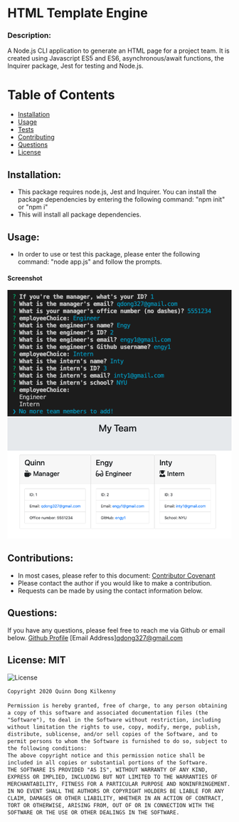 # HTML Template Engine

### Description: 
A Node.js CLI application to generate an HTML page for a project team. It is created using Javascript ES5 and ES6, asynchronous/await functions, the Inquirer package, Jest for testing and Node.js.

# Table of Contents 
- [Installation](https://github.com/qudoki/templateengine/blob/master/README.md#installation)
- [Usage](https://github.com/qudoki/templateengine/blob/master/README.md#usage)
- [Tests](https://github.com/qudoki/templateengine/blob/master/README.md#usage)
- [Contributing](https://github.com/qudoki/templateengine/blob/master/README.md#contributions)
- [Questions](https://github.com/qudoki/templateengine/blob/master/README.md#questions)
- [License](https://github.com/qudoki/templateengine/blob/master/README.md#license)

## Installation: 
- This package requires node.js, Jest and Inquirer. You can install the package dependencies by entering the following command: "npm init" or "npm i"
- This will install all package dependencies.

## Usage: 
- In order to use or test this package, please enter the following command: "node app.js" and follow the prompts.
#### Screenshot
![Example Showing User Inputs](Assets/CLI.png)
![Example Showing Generated HTML](Assets/HTML.png)

## Contributions: 
- In most cases, please refer to this document: [Contributor Covenant](https://www.contributor-covenant.org/) 
- Please contact the author if you would like to make a contribution.
- Requests can be made by using the contact information below.

## Questions: 
If you have any questions, please feel free to reach me via Github or email below.
[Github Profile](https://github.com/qudoki)
[Email Address]<qdong327@gmail.com>

## License: MIT 
![License](https://img.shields.io/badge/license-MIT-green")

    Copyright 2020 Quinn Dong Kilkenny 

    Permission is hereby granted, free of charge, to any person obtaining a copy of this software and associated documentation files (the "Software"), to deal in the Software without restriction, including without limitation the rights to use, copy, modify, merge, publish, distribute, sublicense, and/or sell copies of the Software, and to permit persons to whom the Software is furnished to do so, subject to the following conditions:
    The above copyright notice and this permission notice shall be included in all copies or substantial portions of the Software.
    THE SOFTWARE IS PROVIDED "AS IS", WITHOUT WARRANTY OF ANY KIND, EXPRESS OR IMPLIED, INCLUDING BUT NOT LIMITED TO THE WARRANTIES OF MERCHANTABILITY, FITNESS FOR A PARTICULAR PURPOSE AND NONINFRINGEMENT. IN NO EVENT SHALL THE AUTHORS OR COPYRIGHT HOLDERS BE LIABLE FOR ANY CLAIM, DAMAGES OR OTHER LIABILITY, WHETHER IN AN ACTION OF CONTRACT, TORT OR OTHERWISE, ARISING FROM, OUT OF OR IN CONNECTION WITH THE SOFTWARE OR THE USE OR OTHER DEALINGS IN THE SOFTWARE.

